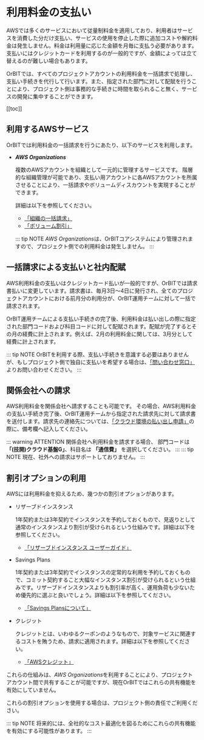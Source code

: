 # 利用料金の支払い
AWSでは多くのサービスにおいて従量制料金を適用しており、利用者はサービスを消費した分だけ支払い、サービスの使用を停止した際に追加コストや解約料金は発生しません。料金は利用量に応じた金額を月毎に支払う必要があります。支払いにはクレジットカードを利用するのが一般的ですが、金額によっては立て替えるのが難しい場合もあります。

OrBITでは、すべてのプロジェクトアカウントの利用料金を一括請求で処理し、支払い手続きを代行して行います。また、指定された部門に対して配賦を行うことにより、プロジェクト側は事務的な手続きに時間を取られること無く、サービスの開発に集中することができます。

[[toc]]

## 利用するAWSサービス
OrBITでは利用料金の一括請求を行うにあたり、以下のサービスを利用します。

- ***AWS Organizations***

    複数のAWSアカウントを組織として一元的に管理するサービスです。
    階層的な組織管理が可能であり、支払い用アカウントに各AWSアカウントを所属させることにより、一括請求やボリュームディスカウントを実現することができます。

    詳細は以下を参照してください。
    - [「組織の一括請求」](https://docs.aws.amazon.com/ja_jp/awsaccountbilling/latest/aboutv2/consolidated-billing.html)
    - [「ボリューム割引」](https://docs.aws.amazon.com/ja_jp/awsaccountbilling/latest/aboutv2/useconsolidatedbilling-discounts.html)
    
    ::: tip NOTE
    *AWS Organizations*は、OrBITコアシステムにより管理されますので、プロジェクト側での利用料金は発生しません。
    :::

## 一括請求による支払いと社内配賦
AWS利用料金の支払いはクレジットカード払いが一般的ですが、OrBITでは請求書払いに変更しています。請求書は、毎月3日～4日に発行され、全てのプロジェクトアカウントにおける前月分の利用分が、OrBIT運用チームに対して一括で請求されます。

OrBIT運用チームによる支払い手続きの完了後、利用料金は払い出しの際に指定された部門コードおよび科目コードに対して配賦されます。配賦が完了するとその月の経費に計上されます。例えば、2月の利用料金に関しては、3月分として経費に計上されます。

::: tip NOTE
OrBITを利用する際、支払い手続きを意識する必要はありませんが、もしプロジェクト側で独自に支払いを希望する場合は、[「問い合わせ窓口」](/support/contact)よりお問い合わせください。
:::

## 関係会社への請求
AWS利用料金を関係会社へ請求することも可能です。
その場合、AWS利用料金の支払い手続き完了後、OrBIT運用チームから指定された請求先に対して請求書を送付します。請求先の連絡先については、[「クラウド環境の払い出し申請」](request/create-env)の際に、備考欄へ記入してください。

::: warning ATTENTION
関係会社へ利用料金を請求する場合、
部門コードは **「(技開)クラウド基盤G」**、科目名は **「通信費」** を選択してください。
:::
::: tip NOTE
現在、社外への請求はサポートしておりません。
:::

## 割引オプションの利用
AWSには利用料金を抑えるため、幾つかの割引オプションがあります。

- リザーブドインスタンス

    1年契約または3年契約でインスタンスを予約しておくもので、見返りとして通常のインスタンスより割引が受けられるという仕組みです。詳細は以下を参照してください。
    - [「リザーブドインスタンス ユーザーガイド」](https://docs.aws.amazon.com/ja_jp/AWSEC2/latest/UserGuide/ec2-reserved-instances.html)

- Savings Plans

    1年契約または3年契約でインスタンスの定常的な利用を予約しておくもので、コミット契約すること大幅なインスタンス割引が受けられるという仕組みです。リザーブドインスタンスよりも割引率が高く、運用負荷も少ないため優先的に選ぶと良いでしょう。詳細は以下を参照してください。
    - [「Savings Plansについて」](https://aws.amazon.com/jp/savingsplans/)

- クレジット

    クレジットとは、いわゆるクーポンのようなもので、対象サービスに関連するコストを賄うため、請求に適用されます。詳細は以下を参照してください。
    - [「AWSクレジット」](https://docs.aws.amazon.com/ja_jp/awsaccountbilling/latest/aboutv2/useconsolidatedbilling-credits.html)

これらの仕組みは、*AWS Organizations*を利用することにより、プロジェクトアカウント間で共有することが可能ですが、現在OrBITではこれらの共有機能を有効にしていません。

これらの割引オプションを使用する場合は、プロジェクト側の責任でご利用ください。

::: tip NOTE
将来的には、全社的なコスト最適化を図るためにこれらの共有機能を有効にする可能性があります。
:::